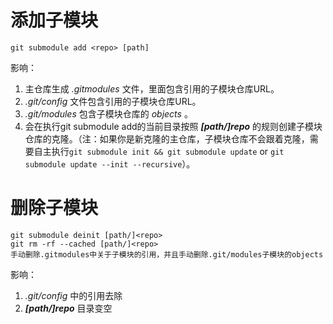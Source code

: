 # 添加子模块

    git submodule add <repo> [path]

影响：
1. 主仓库生成 *.gitmodules* 文件，里面包含引用的子模块仓库URL。
2. *.git/config* 文件包含引用的子模块仓库URL。
3. *.git/modules* 包含子模块仓库的 *objects* 。
4. 会在执行git submodule add的当前目录按照 ***[path/]repo*** 的规则创建子模块仓库的克隆。（注：如果你是新克隆的主仓库，子模块仓库不会跟着克隆，需要自主执行`git submodule init && git submodule update` or `git submodule update --init --recursive`）。

# 删除子模块

    git submodule deinit [path/]<repo>
    git rm -rf --cached [path/]<repo>
    手动删除.gitmodules中关于子模块的引用，并且手动删除.git/modules子模块的objects

影响：
1. *.git/config* 中的引用去除
2. ***[path/]repo*** 目录变空

